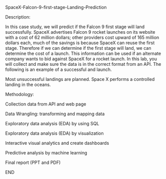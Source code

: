 SpaceX-Falcon-9-first-stage-Landing-Prediction

Description:

In this case study, we will predict if the Falcon 9 first stage will land successfully. SpaceX advertises Falcon 9 rocket launches on its website with a cost of 62 million dollars; other providers cost upward of 165 million dollars each, much of the savings is because SpaceX can reuse the first stage. Therefore if we can determine if the first stage will land, we can determine the cost of a launch. This information can be used if an alternate company wants to bid against SpaceX for a rocket launch. In this lab, you will collect and make sure the data is in the correct format from an API. The following is an example of a successful and launch.



Most unsuccessful landings are planned. Space X performs a controlled landing in the oceans.

Methodology:

Collection data from API and web page

Data Wrangling: transforming and mapping data

Exploratory data analysis (EDA) by using SQL

Exploratory data analysis (EDA) by visualization

Interactive visual analytics and create dashboards

Predictive analysis by machine learning

Final report (PPT and PDF)

END
